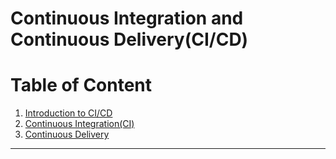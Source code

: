 # Continuous Integration and Continuous Delivery(CI/CD)

# Table of Content
1. [Introduction to CI/CD](./cicd_intro.md)
2. [Continuous Integration(CI)](./continuous_integration.md)
3. [Continuous Delivery](./continuou_delivery.md)

---
